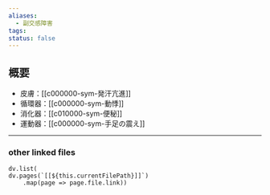 ```yaml
---
aliases:
  - 副交感障害
tags: 
status: false
---
```

## 概要
- 皮膚：[[c000000-sym-発汗亢進]]
- 循環器：[[c000000-sym-動悸]]
- 消化器：[[c010000-sym-便秘]]
- 運動器：[[c000000-sym-手足の震え]]
---
### other linked files
```dataviewjs
dv.list(
dv.pages(`[[${this.currentFilePath}]]`)
	.map(page => page.file.link))
```
